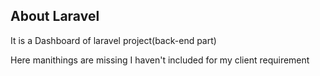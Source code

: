 ## About Laravel
<p>It is a Dashboard of laravel project(back-end part)</p>
<p>Here manithings are missing I haven't included for my client requirement</p>
